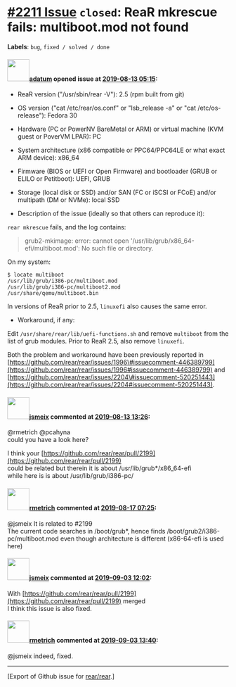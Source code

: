 [\#2211 Issue](https://github.com/rear/rear/issues/2211) `closed`: ReaR mkrescue fails: multiboot.mod not found
===============================================================================================================

**Labels**: `bug`, `fixed / solved / done`

#### <img src="https://avatars.githubusercontent.com/u/9773655?v=4" width="50">[adatum](https://github.com/adatum) opened issue at [2019-08-13 05:15](https://github.com/rear/rear/issues/2211):

-   ReaR version ("/usr/sbin/rear -V"): 2.5 (rpm built from git)

-   OS version ("cat /etc/rear/os.conf" or "lsb\_release -a" or "cat
    /etc/os-release"): Fedora 30

-   Hardware (PC or PowerNV BareMetal or ARM) or virtual machine (KVM
    guest or PoverVM LPAR): PC

-   System architecture (x86 compatible or PPC64/PPC64LE or what exact
    ARM device): x86\_64

-   Firmware (BIOS or UEFI or Open Firmware) and bootloader (GRUB or
    ELILO or Petitboot): UEFI, GRUB

-   Storage (local disk or SSD) and/or SAN (FC or iSCSI or FCoE) and/or
    multipath (DM or NVMe): local SSD

-   Description of the issue (ideally so that others can reproduce it):

`rear mkrescue` fails, and the log contains:

> grub2-mkimage: error: cannot open
> '/usr/lib/grub/x86\_64-efi/multiboot.mod': No such file or directory.

On my system:

    $ locate multiboot
    /usr/lib/grub/i386-pc/multiboot.mod
    /usr/lib/grub/i386-pc/multiboot2.mod
    /usr/share/qemu/multiboot.bin

In versions of ReaR prior to 2.5, `linuxefi` also causes the same error.

-   Workaround, if any:

Edit `/usr/share/rear/lib/uefi-functions.sh` and remove `multiboot` from
the list of grub modules. Prior to ReaR 2.5, also remove `linuxefi`.

Both the problem and workaround have been previously reported in
[https://github.com/rear/rear/issues/1996\#issuecomment-446389799](https://github.com/rear/rear/issues/1996#issuecomment-446389799)
and
[https://github.com/rear/rear/issues/2204\#issuecomment-520251443](https://github.com/rear/rear/issues/2204#issuecomment-520251443).

#### <img src="https://avatars.githubusercontent.com/u/1788608?u=925fc54e2ce01551392622446ece427f51e2f0ce&v=4" width="50">[jsmeix](https://github.com/jsmeix) commented at [2019-08-13 13:26](https://github.com/rear/rear/issues/2211#issuecomment-520833562):

@rmetrich @pcahyna  
could you have a look here?

I think your
[https://github.com/rear/rear/pull/2199](https://github.com/rear/rear/pull/2199)  
could be related but therein it is about /usr/lib/grub\*/x86\_64-efi  
while here is is about /usr/lib/grub/i386-pc/

#### <img src="https://avatars.githubusercontent.com/u/1163635?u=36b5e32e1dd55f1ce77cad431a5683fce40a7934&v=4" width="50">[rmetrich](https://github.com/rmetrich) commented at [2019-08-17 07:25](https://github.com/rear/rear/issues/2211#issuecomment-522212980):

@jsmeix It is related to \#2199  
The current code searches in /boot/grub\*, hence finds
/boot/grub2/i386-pc/multiboot.mod even though architecture is different
(x86-64-efi is used here)

#### <img src="https://avatars.githubusercontent.com/u/1788608?u=925fc54e2ce01551392622446ece427f51e2f0ce&v=4" width="50">[jsmeix](https://github.com/jsmeix) commented at [2019-09-03 12:02](https://github.com/rear/rear/issues/2211#issuecomment-527428421):

With
[https://github.com/rear/rear/pull/2199](https://github.com/rear/rear/pull/2199)
merged  
I think this issue is also fixed.

#### <img src="https://avatars.githubusercontent.com/u/1163635?u=36b5e32e1dd55f1ce77cad431a5683fce40a7934&v=4" width="50">[rmetrich](https://github.com/rmetrich) commented at [2019-09-03 13:40](https://github.com/rear/rear/issues/2211#issuecomment-527463240):

@jsmeix indeed, fixed.

------------------------------------------------------------------------

\[Export of Github issue for
[rear/rear](https://github.com/rear/rear).\]
